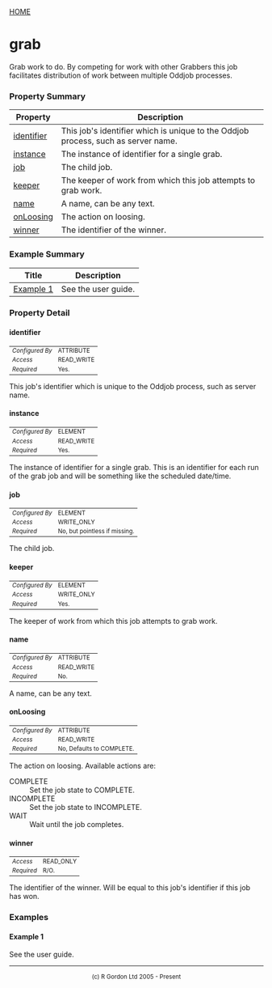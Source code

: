 [HOME](../../../README.md)
# grab

Grab work to do. By competing for work with
other Grabbers this job facilitates distribution of work between
multiple Oddjob processes.



### Property Summary

| Property | Description |
| -------- | ----------- |
| [identifier](#propertyidentifier) | This job's identifier which is unique to the Oddjob process, such as server name. | 
| [instance](#propertyinstance) | The instance of identifier for a single grab. | 
| [job](#propertyjob) | The child job. | 
| [keeper](#propertykeeper) | The keeper of work from which this job attempts to grab work. | 
| [name](#propertyname) | A name, can be any text. | 
| [onLoosing](#propertyonLoosing) | The action on loosing. | 
| [winner](#propertywinner) | The identifier of the winner. | 


### Example Summary

| Title | Description |
| ----- | ----------- |
| [Example 1](#example1) | See the user guide. |


### Property Detail
#### identifier <a name="propertyidentifier"></a>

<table style='font-size:smaller'>
      <tr><td><i>Configured By</i></td><td>ATTRIBUTE</td></tr>
      <tr><td><i>Access</i></td><td>READ_WRITE</td></tr>
      <tr><td><i>Required</i></td><td>Yes.</td></tr>
</table>

This job's identifier which is unique to
the Oddjob process, such as server name.

#### instance <a name="propertyinstance"></a>

<table style='font-size:smaller'>
      <tr><td><i>Configured By</i></td><td>ELEMENT</td></tr>
      <tr><td><i>Access</i></td><td>READ_WRITE</td></tr>
      <tr><td><i>Required</i></td><td>Yes.</td></tr>
</table>

The instance of identifier for a single grab.
This is an identifier for each run of the grab job and will be
something like the scheduled date/time.

#### job <a name="propertyjob"></a>

<table style='font-size:smaller'>
      <tr><td><i>Configured By</i></td><td>ELEMENT</td></tr>
      <tr><td><i>Access</i></td><td>WRITE_ONLY</td></tr>
      <tr><td><i>Required</i></td><td>No, but pointless if missing.</td></tr>
</table>

The child job.

#### keeper <a name="propertykeeper"></a>

<table style='font-size:smaller'>
      <tr><td><i>Configured By</i></td><td>ELEMENT</td></tr>
      <tr><td><i>Access</i></td><td>WRITE_ONLY</td></tr>
      <tr><td><i>Required</i></td><td>Yes.</td></tr>
</table>

The keeper of work from which this job
attempts to grab work.

#### name <a name="propertyname"></a>

<table style='font-size:smaller'>
      <tr><td><i>Configured By</i></td><td>ATTRIBUTE</td></tr>
      <tr><td><i>Access</i></td><td>READ_WRITE</td></tr>
      <tr><td><i>Required</i></td><td>No.</td></tr>
</table>

A name, can be any text.

#### onLoosing <a name="propertyonLoosing"></a>

<table style='font-size:smaller'>
      <tr><td><i>Configured By</i></td><td>ATTRIBUTE</td></tr>
      <tr><td><i>Access</i></td><td>READ_WRITE</td></tr>
      <tr><td><i>Required</i></td><td>No, Defaults to COMPLETE.</td></tr>
</table>

The action on loosing. Available actions are:
<dl>
<dt>COMPLETE</dt>
<dd>Set the job state to COMPLETE.</dd>
<dt>INCOMPLETE</dt>
<dd>Set the job state to INCOMPLETE.</dd>
<dt>WAIT</dt>
<dd>Wait until the job completes.</dd>

#### winner <a name="propertywinner"></a>

<table style='font-size:smaller'>
      <tr><td><i>Access</i></td><td>READ_ONLY</td></tr>
      <tr><td><i>Required</i></td><td>R/O.</td></tr>
</table>

The identifier of the winner. Will be equal
to this job's identifier if this job has won.


### Examples
#### Example 1 <a name="example1"></a>

See the user guide.


-----------------------

<div style='font-size: smaller; text-align: center;'>(c) R Gordon Ltd 2005 - Present</div>
